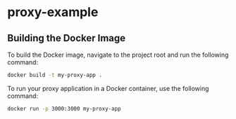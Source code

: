 # proxy-example

## Building the Docker Image

To build the Docker image, navigate to the project root and run the following command:

```bash
docker build -t my-proxy-app .
```

To run your proxy application in a Docker container, use the following command:

```bash
docker run -p 3000:3000 my-proxy-app
